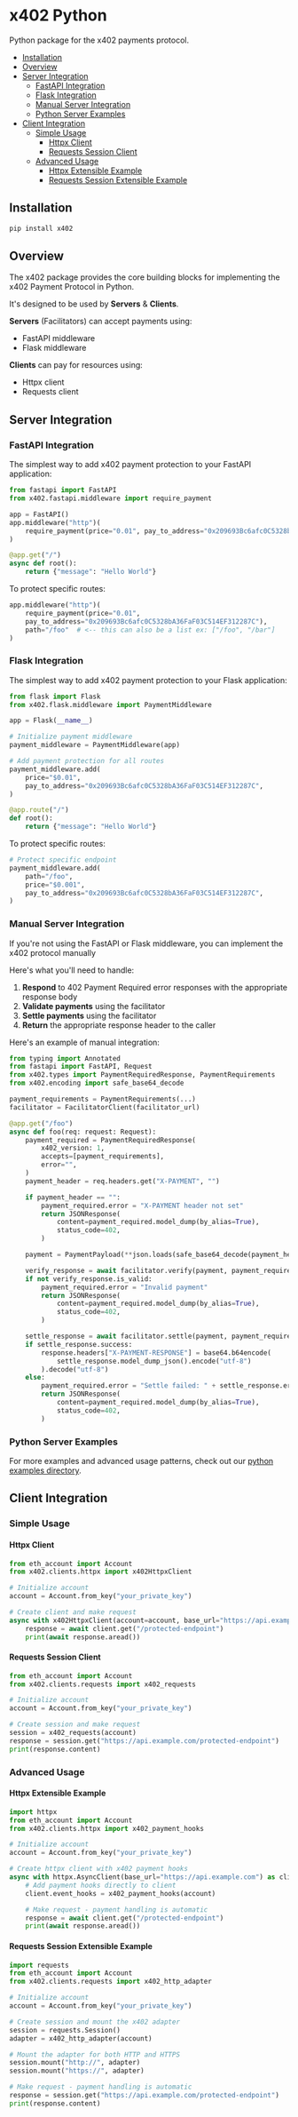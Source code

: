 # x402 Python <!-- omit in toc -->

Python package for the x402 payments protocol.

- [Installation](#installation)
- [Overview](#overview)
- [Server Integration](#server-integration)
  - [FastAPI Integration](#fastapi-integration)
  - [Flask Integration](#flask-integration)
  - [Manual Server Integration](#manual-server-integration)
  - [Python Server Examples](#python-server-examples)
- [Client Integration](#client-integration)
  - [Simple Usage](#simple-usage)
    - [Httpx Client](#httpx-client)
    - [Requests Session Client](#requests-session-client)
  - [Advanced Usage](#advanced-usage)
    - [Httpx Extensible Example](#httpx-extensible-example)
    - [Requests Session Extensible Example](#requests-session-extensible-example)

## Installation

```bash
pip install x402
```

## Overview

The x402 package provides the core building blocks for implementing the x402 Payment Protocol in Python.

It's designed to be used by **Servers** & **Clients**.

**Servers** (Facilitators) can accept payments using:

- FastAPI middleware
- Flask middleware

**Clients** can pay for resources using:

- Httpx client
- Requests client

## Server Integration

### FastAPI Integration

The simplest way to add x402 payment protection to your FastAPI application:

```py
from fastapi import FastAPI
from x402.fastapi.middleware import require_payment

app = FastAPI()
app.middleware("http")(
    require_payment(price="0.01", pay_to_address="0x209693Bc6afc0C5328bA36FaF03C514EF312287C")
)

@app.get("/")
async def root():
    return {"message": "Hello World"}
```

To protect specific routes:

```py
app.middleware("http")(
    require_payment(price="0.01",
    pay_to_address="0x209693Bc6afc0C5328bA36FaF03C514EF312287C"),
    path="/foo"  # <-- this can also be a list ex: ["/foo", "/bar"]
)
```

### Flask Integration

The simplest way to add x402 payment protection to your Flask application:

```py
from flask import Flask
from x402.flask.middleware import PaymentMiddleware

app = Flask(__name__)

# Initialize payment middleware
payment_middleware = PaymentMiddleware(app)

# Add payment protection for all routes
payment_middleware.add(
    price="$0.01",
    pay_to_address="0x209693Bc6afc0C5328bA36FaF03C514EF312287C",
)

@app.route("/")
def root():
    return {"message": "Hello World"}
```

To protect specific routes:

```py
# Protect specific endpoint
payment_middleware.add(
    path="/foo",
    price="$0.001",
    pay_to_address="0x209693Bc6afc0C5328bA36FaF03C514EF312287C",
)
```

### Manual Server Integration

If you're not using the FastAPI or Flask middleware, you can implement the x402 protocol manually

Here's what you'll need to handle:

1. **Respond** to 402 Payment Required error responses with the appropriate response body
2. **Validate payments** using the facilitator
3. **Settle payments** using the facilitator
4. **Return** the appropriate response header to the caller

Here's an example of manual integration:

```py
from typing import Annotated
from fastapi import FastAPI, Request
from x402.types import PaymentRequiredResponse, PaymentRequirements
from x402.encoding import safe_base64_decode

payment_requirements = PaymentRequirements(...)
facilitator = FacilitatorClient(facilitator_url)

@app.get("/foo")
async def foo(req: request: Request):
    payment_required = PaymentRequiredResponse(
        x402_version: 1,
        accepts=[payment_requirements],
        error="",
    )
    payment_header = req.headers.get("X-PAYMENT", "")

    if payment_header == "":
        payment_required.error = "X-PAYMENT header not set"
        return JSONResponse(
            content=payment_required.model_dump(by_alias=True),
            status_code=402,
        )

    payment = PaymentPayload(**json.loads(safe_base64_decode(payment_header)))

    verify_response = await facilitator.verify(payment, payment_requirements)
    if not verify_response.is_valid:
        payment_required.error = "Invalid payment"
        return JSONResponse(
            content=payment_required.model_dump(by_alias=True),
            status_code=402,
        )

    settle_response = await facilitator.settle(payment, payment_requirements)
    if settle_response.success:
        response.headers["X-PAYMENT-RESPONSE"] = base64.b64encode(
            settle_response.model_dump_json().encode("utf-8")
        ).decode("utf-8")
    else:
        payment_required.error = "Settle failed: " + settle_response.error
        return JSONResponse(
            content=payment_required.model_dump(by_alias=True),
            status_code=402,
        )
```

### Python Server Examples

For more examples and advanced usage patterns, check out our [python examples directory](../../examples/python/).

## Client Integration

### Simple Usage

#### Httpx Client

```py
from eth_account import Account
from x402.clients.httpx import x402HttpxClient

# Initialize account
account = Account.from_key("your_private_key")

# Create client and make request
async with x402HttpxClient(account=account, base_url="https://api.example.com") as client:
    response = await client.get("/protected-endpoint")
    print(await response.aread())
```

#### Requests Session Client

```py
from eth_account import Account
from x402.clients.requests import x402_requests

# Initialize account
account = Account.from_key("your_private_key")

# Create session and make request
session = x402_requests(account)
response = session.get("https://api.example.com/protected-endpoint")
print(response.content)
```

### Advanced Usage

#### Httpx Extensible Example

```py
import httpx
from eth_account import Account
from x402.clients.httpx import x402_payment_hooks

# Initialize account
account = Account.from_key("your_private_key")

# Create httpx client with x402 payment hooks
async with httpx.AsyncClient(base_url="https://api.example.com") as client:
    # Add payment hooks directly to client
    client.event_hooks = x402_payment_hooks(account)

    # Make request - payment handling is automatic
    response = await client.get("/protected-endpoint")
    print(await response.aread())
```

#### Requests Session Extensible Example

```py
import requests
from eth_account import Account
from x402.clients.requests import x402_http_adapter

# Initialize account
account = Account.from_key("your_private_key")

# Create session and mount the x402 adapter
session = requests.Session()
adapter = x402_http_adapter(account)

# Mount the adapter for both HTTP and HTTPS
session.mount("http://", adapter)
session.mount("https://", adapter)

# Make request - payment handling is automatic
response = session.get("https://api.example.com/protected-endpoint")
print(response.content)
```
